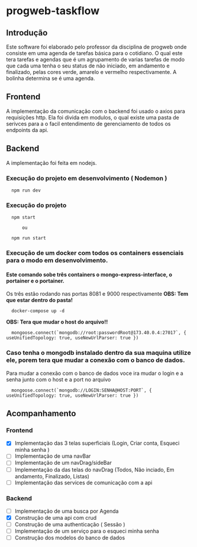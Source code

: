 # progweb-taskflow
## Introdução
Este software foi elaborado pelo professor da disciplina de progweb onde consiste em uma agenda de tarefas básica
para o cotidiano. O qual este tera tarefas e agendas que é um agrupamento de varias tarefas de modo
que cada uma tenha o seu status de não iniciado, em andamento e finalizado, pelas cores verde, amarelo e vermelho
respectivamente. A bolinha determina se é uma agenda.

## Frontend
A implementação da comunicação com o backend foi usado o axios para requisições http. Ela foi divida em modulos,
o qual existe uma pasta de serivces para a o facil entendimento de gerenciamento de todos os endpoints da api.


## Backend
A implementação foi feita em nodejs.

### Execução do projeto em desenvolvimento ( __Nodemon__ )
```
  npm run dev 
```

### Execução do projeto
```
  npm start 
  
      ou
 
  npm run start
```

### Execução de um docker com todos os containers essenciais para o modo em desenvolvimento.
#### Este comando sobe três containers o mongo-express-interface, o portainer e o portainer.
Os três estão rodando nas portas 8081 e 9000 respectivamente
__OBS: Tem que estar dentro do pasta!__
```
  docker-compose up -d 
```
__OBS: Tera que mudar o host do arquivo!!__
```
  mongoose.connect(`mongodb://root:passwordRoot@173.40.0.4:27017`, { useUnifiedTopology: true, useNewUrlParser: true })
```

### Caso tenha o mongodb instalado dentro da sua maquina utilize ele, porem tera que mudar a conexão com o banco de dados.
Para mudar a conexão com o banco de dados voce ira mudar o login e a senha junto com o host e a port no arquivo
```
  mongoose.connect(`mongodb://LOGIN:SENHA@HOST:PORT`, { useUnifiedTopology: true, useNewUrlParser: true })
```

## Acompanhamento

### Frontend
- [X] Implementação das 3 telas superficiais (Login, Criar conta, Esqueci minha senha )
- [ ] Implementação de uma navBar
- [ ] Implementação de um navDrag/sideBar
- [ ] Implementação da das telas do navDrag (Todos, Não inciado, Em andamento, Finalizado, Listas)
- [ ] Implementação das services de comunicação com a api

### Backend
- [ ] Implementação de uma busca por Agenda
- [X] Construção de uma api com crud
- [ ] Construção de uma authenticação ( Sessão )
- [ ] Implementação de um serviço para o esqueci minha senha
- [ ] Construção dos modelos do banco de dados
